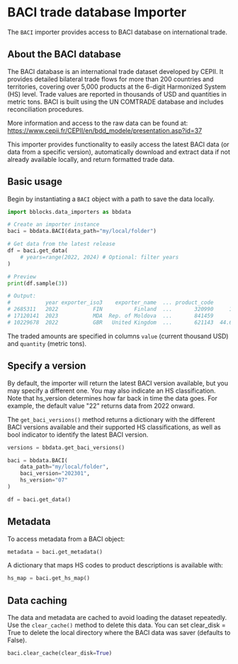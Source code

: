 # BACI trade database Importer

The `BACI` importer provides access to BACI database on international trade.

## About the BACI database

The BACI database is an international trade dataset developed by CEPII. It provides detailed bilateral trade flows for
more than 200 countries and territories, covering over 5,000 products at the 6-digit Harmonized System (HS) level.
Trade values are reported in thousands of USD and quantities in metric tons. BACI is built using the UN COMTRADE
database and includes reconciliation procedures.

More information and access to the raw data can be found at: https://www.cepii.fr/CEPII/en/bdd_modele/presentation.asp?id=37

This importer provides functionality to easily access the latest BACI data (or data from a specific version),
automatically download and extract data if not already available locally, and return formatted trade data.

## Basic usage

Begin by instantiating a `BACI` object with a path to save the data locally. 

```python
import bblocks.data_importers as bbdata

# Create an importer instance
baci = bbdata.BACI(data_path="my/local/folder")

# Get data from the latest release
df = baci.get_data(
    # years=range(2022, 2024) # Optional: filter years
)

# Preview
print(df.sample(3))

# Output:
#           year exporter_iso3    exporter_name  ... product_code      value quantity
# 2685311   2022           FIN          Finland  ...       320990     16.292    4.972
# 17120141  2023           MDA  Rep. of Moldova  ...       841459      0.575    0.019
# 10229678  2022           GBR   United Kingdom  ...       621143  44.633999     1.31
```

The traded amounts are specified in columns `value` (current thousand USD) and `quantity` (metric tons).

## Specify a version

By default, the importer will return the latest BACI version available, but you may specify a different one. You may 
also indicate an HS classification. Note that hs_version determines how far back in time the data goes. For example, 
the default value "22" returns data from 2022 onward.

The `get_baci_versions()` method returns a dictionary with the different BACI versions available and their supported HS
classifications, as well as bool indicator to identify the latest BACI version.

```python
versions = bbdata.get_baci_versions()
```

```python
baci = bbdata.BACI(
    data_path="my/local/folder",
    baci_version="202301",
    hs_version="07"
)

df = baci.get_data()
```

## Metadata

To access metadata from a BACI object:

```python
metadata = baci.get_metadata()
```

A dictionary that maps HS codes to product descriptions is available with:

```python
hs_map = baci.get_hs_map()
```

## Data caching

The data and metadata are cached to avoid loading the dataset repeatedly. Use the `clear_cache()` method to delete this
data. You can set clear_disk = True to delete the local directory where the BACI data was saver (defaults to False).

```python
baci.clear_cache(clear_disk=True)
```
